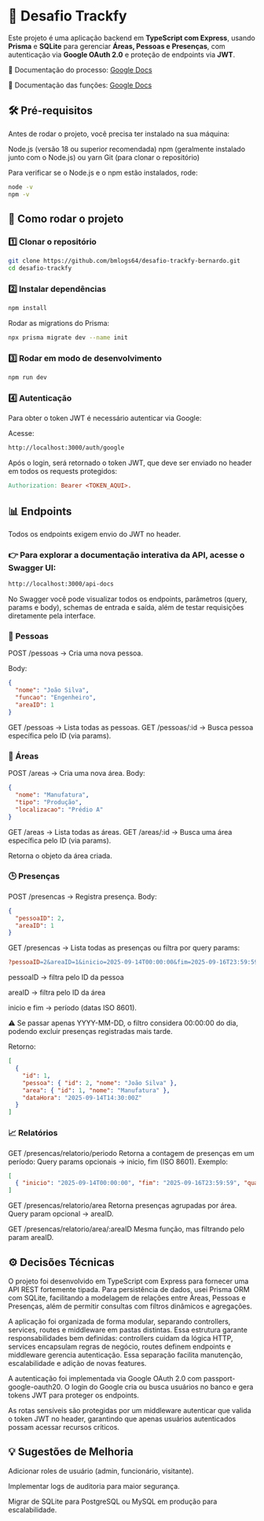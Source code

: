 # 📌 Desafio Trackfy

Este projeto é uma aplicação backend em **TypeScript com Express**, usando **Prisma** e **SQLite** para gerenciar **Áreas, Pessoas e Presenças**, com autenticação via **Google OAuth 2.0** e proteção de endpoints via **JWT**.

📄 Documentação do processo: [Google Docs](https://docs.google.com/document/d/1o5HKVQLIiWiGEUAclRSvuTU7_AyJkH99hI1FT6QKUXw/edit?usp=sharing)

📄 Documentação das funções: [Google Docs](https://docs.google.com/document/d/1V-a1L9vIZDCN6SUQejfwojVC0m06PIaaz7sa9wsuY6o/edit?usp=sharing)

## 🛠️ Pré-requisitos

Antes de rodar o projeto, você precisa ter instalado na sua máquina:

Node.js (versão 18 ou superior recomendada)
npm (geralmente instalado junto com o Node.js) ou yarn
Git (para clonar o repositório)

Para verificar se o Node.js e o npm estão instalados, rode:

```bash
node -v
npm -v
```

## 🚀 Como rodar o projeto

### 1️⃣ Clonar o repositório

```bash
git clone https://github.com/bmlogs64/desafio-trackfy-bernardo.git
cd desafio-trackfy
```

### 2️⃣ Instalar dependências

```bash
npm install
```

Rodar as migrations do Prisma:

```bash
npx prisma migrate dev --name init
```

### 3️⃣ Rodar em modo de desenvolvimento

```bash
npm run dev
```

### 4️⃣ Autenticação

Para obter o token JWT é necessário autenticar via Google:

Acesse:

```bash
http://localhost:3000/auth/google
```

Após o login, será retornado o token JWT, que deve ser enviado no header em todos os requests protegidos:

```makefile
Authorization: Bearer <TOKEN_AQUI>.
```

## 📊 Endpoints

Todos os endpoints exigem envio do JWT no header.

### 👉 Para explorar a documentação interativa da API, acesse o Swagger UI:

```bash
http://localhost:3000/api-docs
```

No Swagger você pode visualizar todos os endpoints, parâmetros (query, params e body), schemas de entrada e saída, além de testar requisições diretamente pela interface.

### 👤 Pessoas

POST /pessoas → Cria uma nova pessoa.

Body:

```json
{
  "nome": "João Silva",
  "funcao": "Engenheiro",
  "areaID": 1
}
```

GET /pessoas → Lista todas as pessoas.
GET /pessoas/:id → Busca pessoa específica pelo ID (via params).

### 🏢 Áreas

POST /areas → Cria uma nova área.
Body:

```json
{
  "nome": "Manufatura",
  "tipo": "Produção",
  "localizacao": "Prédio A"
}
```

GET /areas → Lista todas as áreas.
GET /areas/:id → Busca uma área específica pelo ID (via params).

Retorna o objeto da área criada.

### 🕒 Presenças

POST /presencas → Registra presença.
Body:

```json
{
  "pessoaID": 2,
  "areaID": 1
}
```

GET /presencas → Lista todas as presenças ou filtra por query params:

```makefile
?pessoaID=2&areaID=1&inicio=2025-09-14T00:00:00&fim=2025-09-16T23:59:59
```

pessoaID → filtra pelo ID da pessoa

areaID → filtra pelo ID da área

inicio e fim → período (datas ISO 8601).

⚠️ Se passar apenas YYYY-MM-DD, o filtro considera 00:00:00 do dia, podendo excluir presenças registradas mais tarde.

Retorno:

```json
[
  {
    "id": 1,
    "pessoa": { "id": 2, "nome": "João Silva" },
    "area": { "id": 1, "nome": "Manufatura" },
    "dataHora": "2025-09-14T14:30:00Z"
  }
]
```

### 📈 Relatórios

GET /presencas/relatorio/periodo
Retorna a contagem de presenças em um período:
Query params opcionais → inicio, fim (ISO 8601).
Exemplo:

```json
[
  { "inicio": "2025-09-14T00:00:00", "fim": "2025-09-16T23:59:59", "quantidade": 5 }
]
```

GET /presencas/relatorio/area
Retorna presenças agrupadas por área.
Query param opcional → areaID.

GET /presencas/relatorio/area/:areaID
Mesma função, mas filtrando pelo param areaID.

## ⚙️ Decisões Técnicas

O projeto foi desenvolvido em TypeScript com Express para fornecer uma API REST fortemente tipada. Para persistência de dados, usei Prisma ORM com SQLite, facilitando a modelagem de relações entre Áreas, Pessoas e Presenças, além de permitir consultas com filtros dinâmicos e agregações.

A aplicação foi organizada de forma modular, separando controllers, services, routes e middleware em pastas distintas. Essa estrutura garante responsabilidades bem definidas: controllers cuidam da lógica HTTP, services encapsulam regras de negócio, routes definem endpoints e middleware gerencia autenticação. Essa separação facilita manutenção, escalabilidade e adição de novas features.

A autenticação foi implementada via Google OAuth 2.0 com passport-google-oauth20. O login do Google cria ou busca usuários no banco e gera tokens JWT para proteger os endpoints.

As rotas sensíveis são protegidas por um middleware autenticar que valida o token JWT no header, garantindo que apenas usuários autenticados possam acessar recursos críticos.

## 💡 Sugestões de Melhoria

Adicionar roles de usuário (admin, funcionário, visitante).

Implementar logs de auditoria para maior segurança.

Migrar de SQLite para PostgreSQL ou MySQL em produção para escalabilidade.
